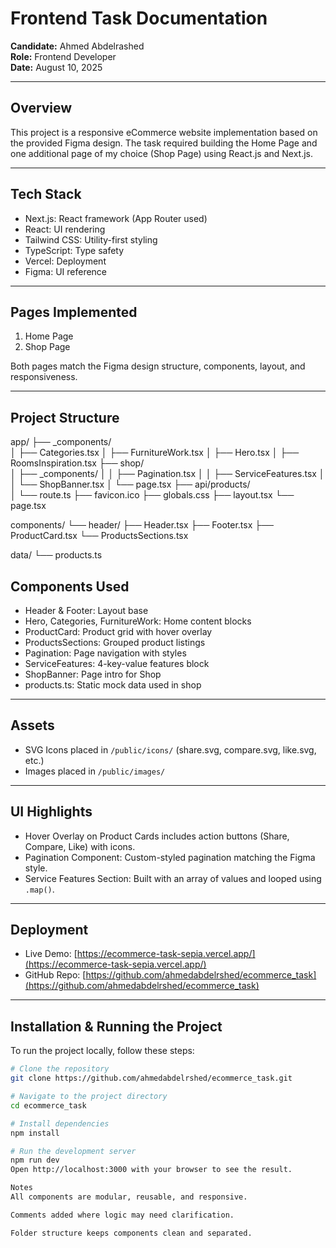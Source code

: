 # Frontend Task Documentation

**Candidate:** Ahmed Abdelrashed  
**Role:** Frontend Developer  
**Date:** August 10, 2025

---

## Overview
This project is a responsive eCommerce website implementation based on the provided Figma design. The task required building the Home Page and one additional page of my choice (Shop Page) using React.js and Next.js.

---

## Tech Stack
- Next.js: React framework (App Router used)  
- React: UI rendering  
- Tailwind CSS: Utility-first styling  
- TypeScript: Type safety  
- Vercel: Deployment  
- Figma: UI reference  

---

## Pages Implemented
1. Home Page  
2. Shop Page  

Both pages match the Figma design structure, components, layout, and responsiveness.

---

## Project Structure
app/
├── _components/             
│   ├── Categories.tsx
│   ├── FurnitureWork.tsx
│   ├── Hero.tsx
│   ├── RoomsInspiration.tsx
├── shop/                    
│   ├── _components/
│   │   ├── Pagination.tsx
│   │   ├── ServiceFeatures.tsx
│   │   └── ShopBanner.tsx
│   └── page.tsx
├── api/products/           
│   └── route.ts
├── favicon.ico
├── globals.css
├── layout.tsx
└── page.tsx                 

components/
└── header/
    ├── Header.tsx
    ├── Footer.tsx
    ├── ProductCard.tsx
    └── ProductsSections.tsx

data/
└── products.ts


## Components Used
- Header & Footer: Layout base  
- Hero, Categories, FurnitureWork: Home content blocks  
- ProductCard: Product grid with hover overlay  
- ProductsSections: Grouped product listings  
- Pagination: Page navigation with styles  
- ServiceFeatures: 4-key-value features block  
- ShopBanner: Page intro for Shop  
- products.ts: Static mock data used in shop  

---

## Assets
- SVG Icons placed in `/public/icons/` (share.svg, compare.svg, like.svg, etc.)  
- Images placed in `/public/images/`  

---

## UI Highlights
- Hover Overlay on Product Cards includes action buttons (Share, Compare, Like) with icons.  
- Pagination Component: Custom-styled pagination matching the Figma style.  
- Service Features Section: Built with an array of values and looped using `.map()`.  

---

## Deployment
- Live Demo: [https://ecommerce-task-sepia.vercel.app/](https://ecommerce-task-sepia.vercel.app/)  
- GitHub Repo: [https://github.com/ahmedabdelrshed/ecommerce_task](https://github.com/ahmedabdelrshed/ecommerce_task)  

---

## Installation & Running the Project

To run the project locally, follow these steps:

```bash
# Clone the repository
git clone https://github.com/ahmedabdelrshed/ecommerce_task.git

# Navigate to the project directory
cd ecommerce_task

# Install dependencies
npm install

# Run the development server
npm run dev
Open http://localhost:3000 with your browser to see the result.

Notes
All components are modular, reusable, and responsive.

Comments added where logic may need clarification.

Folder structure keeps components clean and separated.




